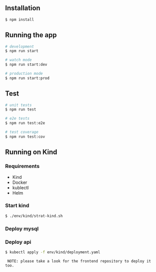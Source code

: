 ## Installation

```bash
$ npm install
```

## Running the app

```bash
# development
$ npm run start

# watch mode
$ npm run start:dev

# production mode
$ npm run start:prod
```

## Test

```bash
# unit tests
$ npm run test

# e2e tests
$ npm run test:e2e

# test coverage
$ npm run test:cov
```

## Running on Kind

### Requirements
* Kind 
* Docker
* kublectl
* Helm

### Start kind 
```bash
$ ./env/kind/strat-kind.sh
```

### Deploy mysql

### Deploy api
```bash
$ kubectl apply -f env/kind/deployment.yaml
```

```
 NOTE: please take a look for the frontend repository to deploy it too.
```